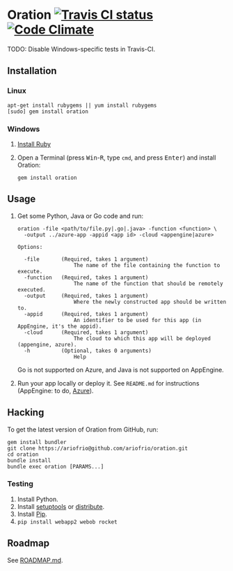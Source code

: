 # Oration [![Travis CI status](https://secure.travis-ci.org/ariofrio/oration.png)](http://travis-ci.org/ariofrio/oration) [![Code Climate](https://codeclimate.com/badge.png)](https://codeclimate.com/github/ariofrio/oration)

TODO: Disable Windows-specific tests in Travis-CI.

## Installation

### Linux

    apt-get install rubygems || yum install rubygems
    [sudo] gem install oration

### Windows

 1. [Install Ruby](http://rubyinstaller.org/)

 2. Open a Terminal (press <kbd>Win</kbd>-<kbd>R</kbd>, type `cmd`, and press <kbd>Enter</kbd>) and install Oration:

        gem install oration

## Usage

 1. Get some Python, Java or Go code and run:

        oration -file <path/to/file.py|.go|.java> -function <function> \
          -output ../azure-app -appid <app id> -cloud <appengine|azure>

        Options:

          -file       (Required, takes 1 argument)
                          The name of the file containing the function to execute.
          -function   (Required, takes 1 argument)
                          The name of the function that should be remotely executed.
          -output     (Required, takes 1 argument)
                          Where the newly constructed app should be written to.
          -appid      (Required, takes 1 argument)
                          An identifier to be used for this app (in AppEngine, it's the appid).
          -cloud      (Required, takes 1 argument)
                          The cloud to which this app will be deployed (appengine, azure).
          -h          (Optional, takes 0 arguments)
                          Help

    Go is not supported on Azure, and Java is not supported on AppEngine.

 2. Run your app locally or deploy it. See `README.md` for instructions 
    (AppEngine: to do, [Azure][azure-readme]).

  [azure-readme]: https://github.com/ariofrio/oration/blob/master/templates/azure/py/README.md

## Hacking

To get the latest version of Oration from GitHub, run:

    gem install bundler
    git clone https://ariofrio@github.com/ariofrio/oration.git
    cd oration
    bundle install
    bundle exec oration [PARAMS...]

### Testing

 1. Install Python.
 1. Install [setuptools][] or [distribute][].
 2. Install [Pip][].
 3. `pip install webapp2 webob rocket`

  [setuptools]: http://pypi.python.org/pypi/setuptools
  [distribute]: http://pypi.python.org/pypi/distribute
  [pip]: http://www.pip-installer.org/en/latest/installing.html#using-the-installer

## Roadmap

See [ROADMAP.md][].

  [roadmap.md]: https://github.com/ariofrio/oration/blob/master/ROADMAP.md

